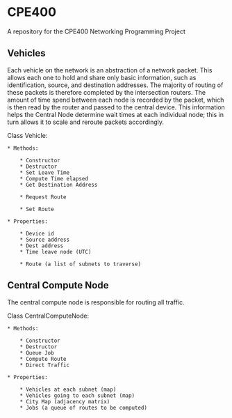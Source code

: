 # CPE400
A repository for the CPE400 Networking Programming Project

## Vehicles
Each vehicle on the network is an abstraction of a network packet. This allows each one to hold and share only basic information, such as identification, source, and destination addresses. The majority of routing of these packets is therefore completed by the intersection routers. The amount of time spend between each node is recorded by the packet, which is then read by the router and passed to the central device. This information helps the Central Node determine wait times at each individual node; this in turn allows it to scale and reroute packets accordingly.


Class Vehicle:

	* Methods:

		* Constructor
		* Destructor
		* Set Leave Time
		* Compute Time elapsed
		* Get Destination Address

		* Request Route

		* Set Route

	* Properties:

		* Device id
		* Source address
		* Dest address
		* Time leave node (UTC)

		* Route (a list of subnets to traverse)

## Central Compute Node
The central compute node is responsible for routing all traffic.

Class CentralComputeNode:

	* Methods:

		* Constructor
		* Destructor
		* Queue Job
		* Compute Route
		* Direct Traffic

	* Properties:

		* Vehicles at each subnet (map)
		* Vehicles going to each subnet (map)
		* City Map (adjacency matrix)
		* Jobs (a queue of routes to be computed)
